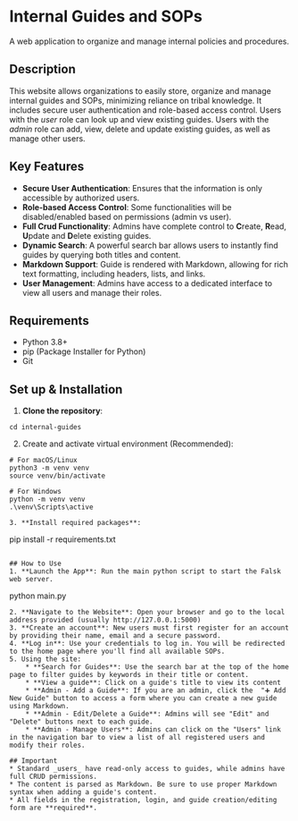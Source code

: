 # Internal Guides and SOPs
A web application to organize and manage internal policies and procedures.

## Description

This website allows organizations to easily store, organize and manage internal guides and SOPs, minimizing reliance on tribal knowledge. It includes secure user authentication and role-based access control. Users with the _user_ role can look up and view existing guides. Users with the _admin_ role can add, view, delete and update existing guides, as well as manage other users.

## Key Features
* **Secure User Authentication**: Ensures that the information is only accessible by authorized users.
* **Role-based Access Control**: Some functionalities will be disabled/enabled based on permissions (admin vs user).
* **Full Crud Functionality**:  Admins have complete control to **C**reate, **R**ead, **U**pdate and **D**elete existing guides.
* **Dynamic Search**: A powerful search bar allows users to instantly find guides by querying both titles and content.
* **Markdown Support**: Guide is rendered with Markdown, allowing for rich text formatting, including headers, lists, and links.
* **User Management**: Admins have access to a dedicated interface to view all users and manage their roles.

## Requirements
* Python 3.8+
* pip (Package Installer for Python)
* Git

## Set up & Installation
1. **Clone the repository**: 
```git clone https://github.com/richiedlrsa/internal-guides
cd internal-guides
```

2. Create and activate virtual environment (Recommended):
```
# For macOS/Linux
python3 -m venv venv
source venv/bin/activate

# For Windows
python -m venv venv
.\venv\Scripts\active

3. **Install required packages**:
``` 
pip install -r requirements.txt
```

## How to Use
1. **Launch the App**: Run the main python script to start the Falsk web server.
```
python main.py
```
2. **Navigate to the Website**: Open your browser and go to the local address provided (usually http://127.0.0.1:5000)
3. **Create an account**: New users must first register for an account by providing their name, email and a secure password. 
4. **Log in**: Use your credentials to log in. You will be redirected to the home page where you'll find all available SOPs.
5. Using the site:
    * **Search for Guides**: Use the search bar at the top of the home page to filter guides by keywords in their title or content.
    * **View a guide**: Click on a guide's title to view its content
    * **Admin - Add a Guide**: If you are an admin, click the  "➕ Add New Guide" button to access a form where you can create a new guide using Markdown.
    * **Admin - Edit/Delete a Guide**: Admins will see "Edit" and "Delete" buttons next to each guide.
    * **Admin - Manage Users**: Admins can click on the "Users" link in the navigation bar to view a list of all registered users and modify their roles.

## Important
* Standard _users_ have read-only access to guides, while admins have full CRUD permissions.
* The content is parsed as Markdown. Be sure to use proper Markdown syntax when adding a guide's content.
* All fields in the registration, login, and guide creation/editing form are **required**.
